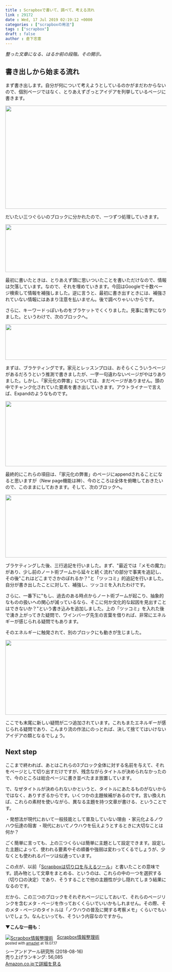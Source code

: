 ```yaml
---
title : Scrapboxで書いて、調べて、考える流れ
link : 29172
date : Wed, 17 Jul 2019 02:19:12 +0000
categories : ["scrapboxの用法"]
tags : ["scrapbox"]
draft : false
author : 倉下忠憲
---
```


<em>整った文章になる、はるか前の段階。その開示。</em>

<h2>書き出しから始まる流れ</h2>

まず書き出します。自分が何について考えようとしているのかがまだわからないので、個別ページではなく、とりあえずざっとアイデアを列挙しているページに書きます。

<a href="https://rashita.net/blog/?attachment_id=29173" rel="attachment wp-att-29173"><img src="https://rashita.net/blog/wp-content/uploads/2019/07/screenshot-13-700x321.png" alt="" width="700" height="321" class="alignnone size-large wp-image-29173" /></a>

だいたい三つぐらいのブロックに分かれたので、一つずつ処理していきます。

<a href="https://rashita.net/blog/?attachment_id=29174" rel="attachment wp-att-29174"><img src="https://rashita.net/blog/wp-content/uploads/2019/07/screenshot-14-700x149.png" alt="" width="700" height="149" class="alignnone size-large wp-image-29174" /></a>

最初に書いたときは、とりあえず頭に思いついたことを書いただけなので、情報は欠落しています。なので、それを埋めていきます。今回はGoogleで十数ページ検索して情報を補強しました。逆に言うと、最初に書き出すときには、補強されていない情報にはあまり注意を払いません。後で調べりゃいいからです。

さらに、キーワードっぽいものをブラケットでくくりました。見事に青字になりました。というわけで、次のブロックへ。

<a href="https://rashita.net/blog/?attachment_id=29175" rel="attachment wp-att-29175"><img src="https://rashita.net/blog/wp-content/uploads/2019/07/screenshot-15-700x111.png" alt="" width="700" height="111" class="alignnone size-large wp-image-29175" /></a>

まずは、ブラケティングです。家元とレッスンプロは、おそらくこういうページがあるだろうという推測で書きましたが、一字一句違わないページがやはりありました。しかし、「家元化の弊害」については、まだページがありません。頭の中でチャンク化されていた要素を書き出していきます。アウトライナーで言えば、Expandのようなものです。

<a href="https://rashita.net/blog/?attachment_id=29176" rel="attachment wp-att-29176"><img src="https://rashita.net/blog/wp-content/uploads/2019/07/screenshot-16-700x203.png" alt="" width="700" height="203" class="alignnone size-large wp-image-29176" /></a>


最終的にこれらの項目は、「家元化の弊害」のページにappendされることになると思いますが（New page機能は神）、今のところは全体を俯瞰しておきたいので、このままにしておきます。そして、次のブロックへ。

<a href="https://rashita.net/blog/?attachment_id=29177" rel="attachment wp-att-29177"><img src="https://rashita.net/blog/wp-content/uploads/2019/07/screenshot-17-700x196.png" alt="" width="700" height="196" class="alignnone size-large wp-image-29177" /></a>

ブラケティングした後、三行追記を行いました。まず、"最近では『メモの魔力』があり、少し前のノート術ブームから延々と続く流れ"の部分で事実を追記し、その後"これはどこまでさかのぼれるか？"と「ツッコミ」的追記を行いました。自分が書き出したことに対して、補強し、ツッコミを入れたわけです。

さらに、一番下に"もし、過去のある時点からノート術ブームが起こり、抽象的なものの扱いへの関心が減っているなら、そこに何か文化的な起因を見出すことはできないか？"という書き込みを追加しました。上の「ツッコミ」を入れた後で湧き上がってきた疑問で、ワインバーグ先生の言葉を借りれば、非常にエネルギーが感じられる疑問でもあります。

そのエネルギーに触発されて、別のブロックにも動きが生じました。

<a href="https://rashita.net/blog/?attachment_id=29178" rel="attachment wp-att-29178"><img src="https://rashita.net/blog/wp-content/uploads/2019/07/screenshot-18-700x233.png" alt="" width="700" height="233" class="alignnone size-large wp-image-29178" /></a>

ここでも末尾に新しい疑問が二つ追加されています。これもまたエネルギーが感じられる疑問であり、こんまり流の作法にのっとれば、決して捨ててはいけないアイデアの類となるでしょう。

<h2>Next step</h2>

ここまで終われば、あとはこれらの3ブロック全体に対する名前を与えて、それをページとして切り出すだけですが、残念ながらタイトルが決められなかったので、今のところは総合ページに書き並べたまま放置しています。

で、なぜタイトルが決められないかというと、タイトルにあたるものがないからではなく、ありすぎるからです。いくつかの主題候補があるのです。言い換えれば、これらの素材を使いながら、異なる主題を持つ文章が書ける、ということです。

・発想法が現代において一般技能として普及していない理由
・家元化よるノウハウ伝達の阻害
・現代においてノウハウを伝えようとするときに大切なことは何か？

ごく簡単に言っても、上の三つくらいは簡単に主題として設定できます。設定した主題によって、使われる要素やその順番や強弱は変わってくるでしょうが、少なくとも使われるパーツは似通っています。

この点が、以前「<a href="https://rashita.net/blog/?p=28073">Scrapboxは切り口を与えるツール</a>」と書いたことの意味です。読み物として文章をまとめる、というのは、これらの中の一つを選択する（切り口の決定）であり、そうすることで他の主題性が少し隠れてしまう結果になるのです。

だから、この三つのブロックをそれぞれページにしておいて、それらのページリンクを含むメタ・ページを作っておくくらいでいいかもしれません。その際、そのメタ・ページのタイトルは「ノウハウの普及に関する考察メモ」くらいでもいいでしょう。なんといっても、そういう内容なのですから。

<strong>▼こんな一冊も：</strong>

<div class="amazlet-box" style="margin-bottom:0px;"><div class="amazlet-image" style="float:left;margin:0px 12px 1px 0px;"><a href="http://www.amazon.co.jp/exec/obidos/ASIN/B07GJFBWWZ/rashita1000-22/ref=nosim/" name="amazletlink" target="_blank" rel="noopener noreferrer"><img src="https://images-fe.ssl-images-amazon.com/images/I/51yMZ%2BQU40L._SL160_.jpg" alt="Scrapbox情報整理術" style="border: none;" /></a></div><div class="amazlet-info" style="line-height:120%; margin-bottom: 10px"><div class="amazlet-name" style="margin-bottom:10px;line-height:120%"><a href="http://www.amazon.co.jp/exec/obidos/ASIN/B07GJFBWWZ/rashita1000-22/ref=nosim/" name="amazletlink" target="_blank" rel="noopener noreferrer">Scrapbox情報整理術</a><div class="amazlet-powered-date" style="font-size:80%;margin-top:5px;line-height:120%">posted with <a href="http://www.amazlet.com/" title="amazlet" target="_blank" rel="noopener noreferrer">amazlet</a> at 19.07.17</div></div><div class="amazlet-detail">シーアンドアール研究所 (2018-08-16)<br />売り上げランキング: 56,085<br /></div><div class="amazlet-sub-info" style="float: left;"><div class="amazlet-link" style="margin-top: 5px"><a href="http://www.amazon.co.jp/exec/obidos/ASIN/B07GJFBWWZ/rashita1000-22/ref=nosim/" name="amazletlink" target="_blank" rel="noopener noreferrer">Amazon.co.jpで詳細を見る</a></div></div></div><div class="amazlet-footer" style="clear: left"></div></div>
